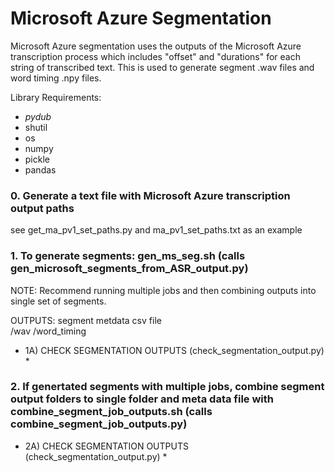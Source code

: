 
# Microsoft Azure Segmentation 

Microsoft Azure segmentation uses the outputs of the Microsoft Azure transcription process which includes "offset" and "durations" for each string of transcribed text. This is used to generate segment .wav files and word timing .npy files. 

Library Requirements:
  * *pydub*
  * shutil 
  * os
  * numpy 
  * pickle
  * pandas 

### 0. Generate a text file with Microsoft Azure transcription output paths 

see get_ma_pv1_set_paths.py and ma_pv1_set_paths.txt as an example 

### 1. To generate segments: gen_ms_seg.sh (calls gen_microsoft_segments_from_ASR_output.py)  

NOTE: Recommend running multiple jobs and then combining outputs into single set of segments. 

OUTPUTS:
segment metdata csv file  
/wav 
/word_timing 

* 1A)  CHECK SEGMENTATION OUTPUTS (check_segmentation_output.py) * 

### 2. If genertated segments with multiple jobs, combine segment output folders to single folder and meta data file with combine_segment_job_outputs.sh (calls combine_segment_job_outputs.py) 

* 2A) CHECK SEGMENTATION OUTPUTS (check_segmentation_output.py) *



